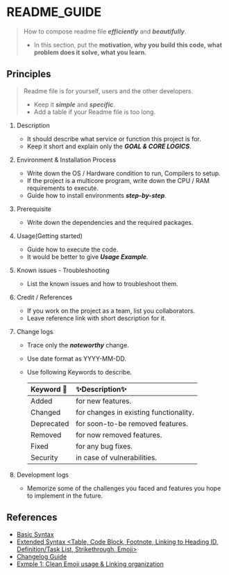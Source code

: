# README_GUIDE

> How to compose readme file ***efficiently*** and ***beautifully***.
> 
> - In this section, put the **motivation, why you build this code, what problem does it solve, what you learn.**

## Principles

> Readme file is for yourself, users and the other developers.
> 
> - Keep it ***simple*** and ***specific***.
> - Add a table if your Readme file is too long.

1. Description
    - It should describe what service or function this project is for.
    - Keep it short and explain only the ***GOAL & CORE LOGICS***.

2. Environment & Installation Process
    - Write down the OS / Hardware condition to run, Compilers to setup.
    - If the project is a multicore program, write down the CPU / RAM requirements to execute.
    - Guide how to install environments ***step-by-step***.

3. Prerequisite
    - Write down the dependencies and the required packages.

4. Usage(Getting started)
    - Guide how to execute the code.
    - It would be better to give ***Usage Example***.
    
5. Known issues - Troubleshooting
    - List the known issues and how to troubleshoot them.

6. Credit / References
    - If you work on the project as a team, list you collaborators.
    - Leave reference link with short description for it.

7. Change logs
    - Trace only the ***noteworthy*** change.
    - Use date format as YYYY-MM-DD.
    - Use following Keywords to describe.
    
        | **Keyword :receipt:**| **:sparkles:Description:sparkles:**   |
        | :------------------- | :------------------------------------ |
        | Added                | for new features.                     |
        | Changed              | for changes in existing functionality.|
        | Deprecated           | for soon-to-be removed features.      |
        | Removed              | for now removed features.             |
        | Fixed                | for any bug fixes.                    |
        | Security             | in case of vulnerabilities.           |

8. Development logs
    - Memorize some of the challenges you faced and features you hope to implement in the future.


## References

- [Basic Syntax][1]
- [Extended Syntax <Table, Code Block, Footnote, Linking to Heading ID, Definition/Task List, Strikethrough, Emoji>][2]
- [Changelog Guide][3]
- [Exmple 1: Clean Emoji usage & Linking organization][4]

[1]: https://www.markdownguide.org/basic-syntax/
[2]: https://www.markdownguide.org/extended-syntax/
[3]: https://keepachangelog.com/en/1.0.0/
[4]: https://github.com/llefranc/42_ft_containers/blob/main/README.md
